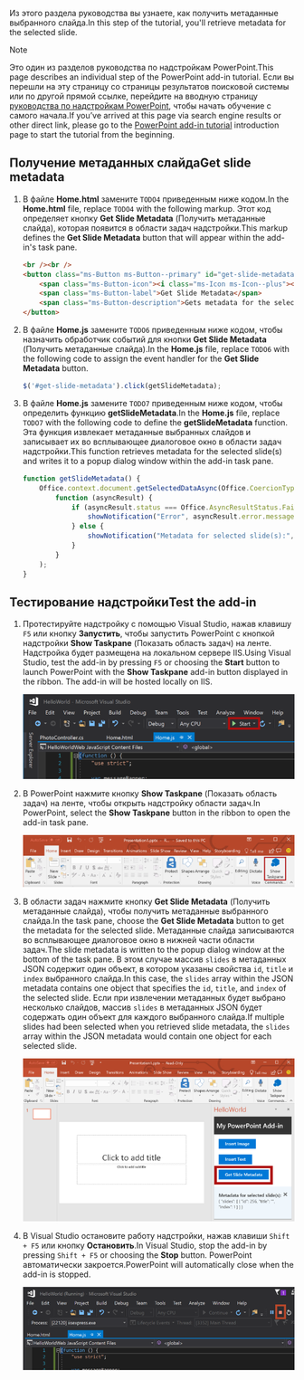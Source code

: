 <span data-ttu-id="04b0d-101">Из этого раздела руководства вы узнаете, как получить метаданные выбранного слайда.</span><span class="sxs-lookup"><span data-stu-id="04b0d-101">In this step of the tutorial, you'll retrieve metadata for the selected slide.</span></span>

> [!NOTE]
> <span data-ttu-id="04b0d-102">Это один из разделов руководства по надстройкам PowerPoint.</span><span class="sxs-lookup"><span data-stu-id="04b0d-102">This page describes an individual step of the PowerPoint add-in tutorial.</span></span> <span data-ttu-id="04b0d-103">Если вы перешли на эту страницу со страницы результатов поисковой системы или по другой прямой ссылке, перейдите на вводную страницу [руководства по надстройкам PowerPoint](../tutorials/powerpoint-tutorial.yml), чтобы начать обучение с самого начала.</span><span class="sxs-lookup"><span data-stu-id="04b0d-103">If you’ve arrived at this page via search engine results or other direct link, please go to the [PowerPoint add-in tutorial](../tutorials/powerpoint-tutorial.yml) introduction page to start the tutorial from the beginning.</span></span>

## <a name="get-slide-metadata"></a><span data-ttu-id="04b0d-104">Получение метаданных слайда</span><span class="sxs-lookup"><span data-stu-id="04b0d-104">Get slide metadata</span></span>

1. <span data-ttu-id="04b0d-105">В файле **Home.html** замените `TODO4` приведенным ниже кодом.</span><span class="sxs-lookup"><span data-stu-id="04b0d-105">In the **Home.html** file, replace `TODO4` with the following markup.</span></span> <span data-ttu-id="04b0d-106">Этот код определяет кнопку **Get Slide Metadata** (Получить метаданные слайда), которая появится в области задач надстройки.</span><span class="sxs-lookup"><span data-stu-id="04b0d-106">This markup defines the **Get Slide Metadata** button that will appear within the add-in's task pane.</span></span>

    ```html
    <br /><br />
    <button class="ms-Button ms-Button--primary" id="get-slide-metadata">
        <span class="ms-Button-icon"><i class="ms-Icon ms-Icon--plus"></i></span>
        <span class="ms-Button-label">Get Slide Metadata</span>
        <span class="ms-Button-description">Gets metadata for the selected slide(s).</span>
    </button>
    ```

2. <span data-ttu-id="04b0d-107">В файле **Home.js** замените `TODO6` приведенным ниже кодом, чтобы назначить обработчик событий для кнопки **Get Slide Metadata** (Получить метаданные слайда).</span><span class="sxs-lookup"><span data-stu-id="04b0d-107">In the **Home.js** file, replace `TODO6` with the following code to assign the event handler for the **Get Slide Metadata** button.</span></span>

    ```js
    $('#get-slide-metadata').click(getSlideMetadata);
    ```

3. <span data-ttu-id="04b0d-108">В файле **Home.js** замените `TODO7` приведенным ниже кодом, чтобы определить функцию **getSlideMetadata**.</span><span class="sxs-lookup"><span data-stu-id="04b0d-108">In the **Home.js** file, replace `TODO7` with the following code to define the **getSlideMetadata** function.</span></span> <span data-ttu-id="04b0d-109">Эта функция извлекает метаданные выбранных слайдов и записывает их во всплывающее диалоговое окно в области задач надстройки.</span><span class="sxs-lookup"><span data-stu-id="04b0d-109">This function retrieves metadata for the selected slide(s) and writes it to a popup dialog window within the add-in task pane.</span></span>

    ```js
    function getSlideMetadata() {
        Office.context.document.getSelectedDataAsync(Office.CoercionType.SlideRange,
            function (asyncResult) {
                if (asyncResult.status === Office.AsyncResultStatus.Failed) {
                    showNotification("Error", asyncResult.error.message);
                } else {
                    showNotification("Metadata for selected slide(s):", JSON.stringify(asyncResult.value), null, 2);
                }
            }
        );
    }
    ```

## <a name="test-the-add-in"></a><span data-ttu-id="04b0d-110">Тестирование надстройки</span><span class="sxs-lookup"><span data-stu-id="04b0d-110">Test the add-in</span></span>

1. <span data-ttu-id="04b0d-p104">Протестируйте надстройку с помощью Visual Studio, нажав клавишу `F5` или кнопку **Запустить**, чтобы запустить PowerPoint с кнопкой надстройки **Show Taskpane** (Показать область задач) на ленте. Надстройка будет размещена на локальном сервере IIS.</span><span class="sxs-lookup"><span data-stu-id="04b0d-p104">Using Visual Studio, test the add-in by pressing `F5` or choosing the **Start** button to launch PowerPoint with the **Show Taskpane** add-in button displayed in the ribbon. The add-in will be hosted locally on IIS.</span></span>

    ![Снимок экрана: Visual Studio с выделенной кнопкой "Запустить"](../images/powerpoint-tutorial-start.png)

2. <span data-ttu-id="04b0d-114">В PowerPoint нажмите кнопку **Show Taskpane** (Показать область задач) на ленте, чтобы открыть надстройку области задач.</span><span class="sxs-lookup"><span data-stu-id="04b0d-114">In PowerPoint, select the **Show Taskpane** button in the ribbon to open the add-in task pane.</span></span>

    ![Снимок экрана: Visual Studio с выделенной кнопкой "Show Taskpane" (Показать область задач) на ленте "Главная"](../images/powerpoint-tutorial-show-taskpane-button.png)

3. <span data-ttu-id="04b0d-116">В области задач нажмите кнопку **Get Slide Metadata** (Получить метаданные слайда), чтобы получить метаданные выбранного слайда.</span><span class="sxs-lookup"><span data-stu-id="04b0d-116">In the task pane, choose the **Get Slide Metadata** button to get the metadata for the selected slide.</span></span> <span data-ttu-id="04b0d-117">Метаданные слайда записываются во всплывающее диалоговое окно в нижней части области задач.</span><span class="sxs-lookup"><span data-stu-id="04b0d-117">The slide metadata is written to the popup dialog window at the bottom of the task pane.</span></span> <span data-ttu-id="04b0d-118">В этом случае массив `slides` в метаданных JSON содержит один объект, в котором указаны свойства `id`, `title` и `index` выбранного слайда.</span><span class="sxs-lookup"><span data-stu-id="04b0d-118">In this case, the `slides` array within the JSON metadata contains one object that specifies the `id`, `title`, and `index` of the selected slide.</span></span> <span data-ttu-id="04b0d-119">Если при извлечении метаданных будет выбрано несколько слайдов, массив `slides` в метаданных JSON будет содержать один объект для каждого выбранного слайда.</span><span class="sxs-lookup"><span data-stu-id="04b0d-119">If multiple slides had been selected when you retrieved slide metadata, the `slides` array within the JSON metadata would contain one object for each selected slide.</span></span>

    ![Снимок экрана: надстройка PowerPoint с выделенной кнопкой "Get Slide Metadata" (Получить метаданные слайда)](../images/powerpoint-tutorial-get-slide-metadata.png)

4. <span data-ttu-id="04b0d-121">В Visual Studio остановите работу надстройки, нажав клавиши `Shift + F5` или кнопку **Остановить**.</span><span class="sxs-lookup"><span data-stu-id="04b0d-121">In Visual Studio, stop the add-in by pressing `Shift + F5` or choosing the **Stop** button.</span></span> <span data-ttu-id="04b0d-122">PowerPoint автоматически закроется.</span><span class="sxs-lookup"><span data-stu-id="04b0d-122">PowerPoint will automatically close when the add-in is stopped.</span></span>

    ![Снимок экрана: Visual Studio с выделенной кнопкой "Остановить"](../images/powerpoint-tutorial-stop.png)
